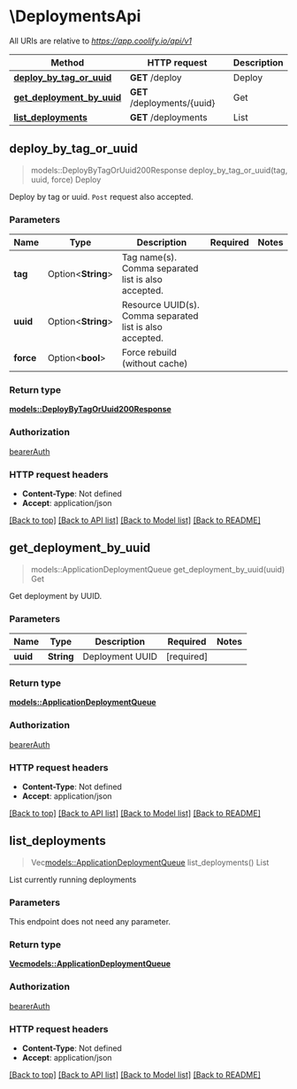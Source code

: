 # \DeploymentsApi

All URIs are relative to *https://app.coolify.io/api/v1*

Method | HTTP request | Description
------------- | ------------- | -------------
[**deploy_by_tag_or_uuid**](DeploymentsApi.md#deploy_by_tag_or_uuid) | **GET** /deploy | Deploy
[**get_deployment_by_uuid**](DeploymentsApi.md#get_deployment_by_uuid) | **GET** /deployments/{uuid} | Get
[**list_deployments**](DeploymentsApi.md#list_deployments) | **GET** /deployments | List



## deploy_by_tag_or_uuid

> models::DeployByTagOrUuid200Response deploy_by_tag_or_uuid(tag, uuid, force)
Deploy

Deploy by tag or uuid. `Post` request also accepted.

### Parameters


Name | Type | Description  | Required | Notes
------------- | ------------- | ------------- | ------------- | -------------
**tag** | Option<**String**> | Tag name(s). Comma separated list is also accepted. |  |
**uuid** | Option<**String**> | Resource UUID(s). Comma separated list is also accepted. |  |
**force** | Option<**bool**> | Force rebuild (without cache) |  |

### Return type

[**models::DeployByTagOrUuid200Response**](deploy_by_tag_or_uuid_200_response.md)

### Authorization

[bearerAuth](../README.md#bearerAuth)

### HTTP request headers

- **Content-Type**: Not defined
- **Accept**: application/json

[[Back to top]](#) [[Back to API list]](../README.md#documentation-for-api-endpoints) [[Back to Model list]](../README.md#documentation-for-models) [[Back to README]](../README.md)


## get_deployment_by_uuid

> models::ApplicationDeploymentQueue get_deployment_by_uuid(uuid)
Get

Get deployment by UUID.

### Parameters


Name | Type | Description  | Required | Notes
------------- | ------------- | ------------- | ------------- | -------------
**uuid** | **String** | Deployment UUID | [required] |

### Return type

[**models::ApplicationDeploymentQueue**](ApplicationDeploymentQueue.md)

### Authorization

[bearerAuth](../README.md#bearerAuth)

### HTTP request headers

- **Content-Type**: Not defined
- **Accept**: application/json

[[Back to top]](#) [[Back to API list]](../README.md#documentation-for-api-endpoints) [[Back to Model list]](../README.md#documentation-for-models) [[Back to README]](../README.md)


## list_deployments

> Vec<models::ApplicationDeploymentQueue> list_deployments()
List

List currently running deployments

### Parameters

This endpoint does not need any parameter.

### Return type

[**Vec<models::ApplicationDeploymentQueue>**](ApplicationDeploymentQueue.md)

### Authorization

[bearerAuth](../README.md#bearerAuth)

### HTTP request headers

- **Content-Type**: Not defined
- **Accept**: application/json

[[Back to top]](#) [[Back to API list]](../README.md#documentation-for-api-endpoints) [[Back to Model list]](../README.md#documentation-for-models) [[Back to README]](../README.md)

